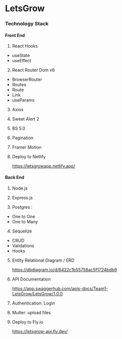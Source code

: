 # LetsGrow

### Technology Stack

#### Front End
1. React Hooks 

- useState
- useEffect

2. React Router Dom v6

- BrowserRouter
- Routes
- Route
- Link
- useParams

3. Axios

4. Sweet Alert 2

5. BS 5.0

6. Pagination

7. Framer Motion

8. Deploy to Netlify

    https://letsgrowapp.netlify.app/

#### Back End

1. Node.js

2. Express.js

3. Postgres :

- One to One
- One to Many

4. Sequelize

- CRUD
- Validations
- Hooks

5. Entity Relational Diagram / ERD

    https://dbdiagram.io/d/6422c1b55758ac5f1724bdb9

5. API Documentation

    https://app.swaggerhub.com/apis-docs/Team1-LetsGrow/LetsGrow/1.0.0

6. Authentication: Login

7. Multer: upload files

8. Deploy to Fly.io

    https://letsgrow-api.fly.dev/
